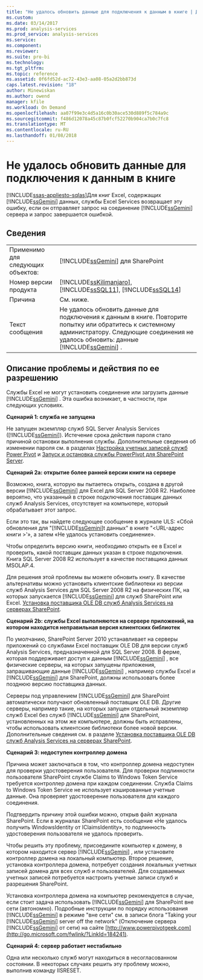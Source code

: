 ```yaml
---
title: "Не удалось обновить данные для подключения к данным в книге | Документы Microsoft"
ms.custom: 
ms.date: 03/14/2017
ms.prod: analysis-services
ms.prod_service: analysis-services
ms.service: 
ms.component: 
ms.reviewer: 
ms.suite: pro-bi
ms.technology: 
ms.tgt_pltfrm: 
ms.topic: reference
ms.assetid: 0f6fd52d-ac72-43e3-aa08-05a2d2bb873d
caps.latest.revision: "18"
author: Minewiskan
ms.author: owend
manager: kfile
ms.workload: On Demand
ms.openlocfilehash: aa07f99e3c4d5a16c0b30ace530d889f5c784a9c
ms.sourcegitcommit: f486d12078a45c87b0fcf52270b904ca7b0c7fc8
ms.translationtype: MT
ms.contentlocale: ru-RU
ms.lasthandoff: 01/08/2018
---
```

# <a name="unable-to-refresh-data-for-a-data-connection-in-the-workbook"></a>Не удалось обновить данные для подключения к данным в книге
[!INCLUDE[ssas-appliesto-sqlas](../../includes/ssas-appliesto-sqlas.md)]Для книг Excel, содержащих [!INCLUDE[ssGemini](../../includes/ssgemini-md.md)] данных, службы Excel Services возвращает эту ошибку, если он отправляет запрос на соединение [!INCLUDE[ssGemini](../../includes/ssgemini-md.md)] сервера и запрос завершается ошибкой.  
  
## <a name="details"></a>Сведения  
  
|||  
|-|-|  
|Применимо для следующих объектов:|[!INCLUDE[ssGemini](../../includes/ssgemini-md.md)] для SharePoint|  
|Номер версии продукта|[!INCLUDE[ssKilimanjaro](../../includes/sskilimanjaro-md.md)], [!INCLUDE[ssSQL11](../../includes/sssql11-md.md)], [!INCLUDE[ssSQL14](../../includes/sssql14-md.md)]|  
|Причина|См. ниже.|  
|Текст сообщения|Не удалось обновить данные для подключения к данным в книге. Повторите попытку или обратитесь к системному администратору. Следующие соединения не удалось обновить: данные [!INCLUDE[ssGemini](../../includes/ssgemini-md.md)] .|  
  
## <a name="explanation-and-resolution"></a>Описание проблемы и действия по ее разрешению  
 Службы Excel не могут установить соединение или загрузить данные [!INCLUDE[ssGemini](../../includes/ssgemini-md.md)] . Эта ошибка возникает, в частности, при следующих условиях.  
  
 **Сценарий 1: служба не запущена**  
  
 Не запущен экземпляр служб SQL Server Analysis Services ([!INCLUDE[ssGemini](../../includes/ssgemini-md.md)]). Истечение срока действия пароля стало причиной остановки выполнения службы. Дополнительные сведения об изменении пароля см. в разделах [Настройка учетных записей служб Power Pivot](../../analysis-services/power-pivot-sharepoint/configure-power-pivot-service-accounts.md) и [Запуск и остановка службы PowerPivot для SharePoint Server](../../analysis-services/power-pivot-sharepoint/start-or-stop-a-power-pivot-for-sharepoint-server.md).  
  
 **Сценарий 2a: открытие более ранней версии книги на сервере**  
  
 Возможно, книга, которую вы пытаетесь открыть, создана в другой версии [!INCLUDE[ssGemini](../../includes/ssgemini-md.md)] для Excel для SQL Server 2008 R2. Наиболее вероятно, что указанный в строке подключения поставщик данных служб Analysis Services, отсутствует на компьютере, который обрабатывает этот запрос.  
  
 Если это так, вы найдете следующее сообщение в журнале ULS: «Сбой обновления для "[!INCLUDE[ssGemini](../../includes/ssgemini-md.md)]t данных" в книге "\<URL-адрес книги >'», а затем «Не удалось установить соединение».  
  
 Чтобы определить версию книги, необходимо открыть ее в Excel и проверить, какой поставщик данных указан в строке подключения. Книга SQL Server 2008 R2 использует в качестве поставщика данных MSOLAP.4.  
  
 Для решения этой проблемы вы можете обновить книгу. В качестве альтернативы можно установить клиентские библиотеки из версии служб Analysis Services для SQL Server 2008 R2 на физических ПК, на которых запускается [!INCLUDE[ssGemini](../../includes/ssgemini-md.md)] для служб SharePoint или Excel. [Установка поставщика OLE DB служб Analysis Services на серверах SharePoint](http://msdn.microsoft.com/en-us/2c62daf9-1f2d-4508-a497-af62360ee859).  
  
 **Сценарий 2b: службы Excel выполняются на сервере приложений, на котором находится неправильная версия клиентских библиотек**  
  
 По умолчанию, SharePoint Server 2010 устанавливает на серверы приложений со службами Excel поставщик OLE DB для версии служб Analysis Services, предназначенной для SQL Server 2008. В ферме, которая поддерживает доступ к данным [!INCLUDE[ssGemini](../../includes/ssgemini-md.md)] , все физические серверы, на которых запущены приложения, запрашивающие данные [!INCLUDE[ssGemini](../../includes/ssgemini-md.md)] , например службы Excel и [!INCLUDE[ssGemini](../../includes/ssgemini-md.md)] для SharePoint, должны использовать более позднюю версию поставщика данных.  
  
 Серверы под управлением [!INCLUDE[ssGemini](../../includes/ssgemini-md.md)] для SharePoint автоматически получают обновленный поставщик OLE DB. Другие серверы, например такие, на которых запущен отдельный экземпляр служб Excel без служб [!INCLUDE[ssGemini](../../includes/ssgemini-md.md)] для SharePoint, установленных на этом же компьютере, должны быть исправлены, чтобы использовать клиентские библиотеки более новой версии. Дополнительные сведения см. в разделе [Установка поставщика OLE DB служб Analysis Services на серверах SharePoint](http://msdn.microsoft.com/en-us/2c62daf9-1f2d-4508-a497-af62360ee859).  
  
 **Сценарий 3: недоступен контроллер домена**  
  
 Причина может заключаться в том, что контроллер домена недоступен для проверки удостоверения пользователя. Для проверки подлинности пользователя SharePoint службе Claims to Windows Token Service требуется контроллер домена при каждом соединении. Служба Claims to Windows Token Service не использует кэшированные учетные данные. Она проверяет удостоверение пользователя для каждого соединения.  
  
 Подтвердить причину этой ошибки можно, открыв файл журнала SharePoint. Если в журналах SharePoint есть сообщение «Не удалось получить WindowsIdentity от IClaimsIdentity», то подлинность удостоверения пользователя не удалось проверить.  
  
 Чтобы решить эту проблему, присоедините компьютер к домену, в котором находится сервер [!INCLUDE[ssGemini](../../includes/ssgemini-md.md)] , или установите контроллер домена на локальный компьютер. Второе решение, установка контроллера домена, потребует создания локальных учетных записей домена для всех служб и пользователей. Для создаваемых учетных записей потребуется настроить учетные записи служб и разрешения SharePoint.  
  
 Установка контроллера домена на компьютер рекомендуется в случае, если стоит задача использовать [!INCLUDE[ssGemini](../../includes/ssgemini-md.md)] для SharePoint вне сети (автономно). Подробные инструкции по порядку использования [!INCLUDE[ssGemini](../../includes/ssgemini-md.md)] в режиме "вне сети" см. в записи блога "Taking your [!INCLUDE[ssGemini](../../includes/ssgemini-md.md)] server off the network" (Отключение сервера [!INCLUDE[ssGemini](../../includes/ssgemini-md.md)] от сети) на сайте [http://www.powerpivotgeek.com](http://go.microsoft.com/fwlink/?LinkId=184241).  
  
 **Сценарий 4: сервер работает нестабильно**  
  
 Одна или несколько служб могут находиться в несогласованном состоянии. В некоторых случаях решить эту проблему можно, выполнив команду IISRESET.  
  
  
